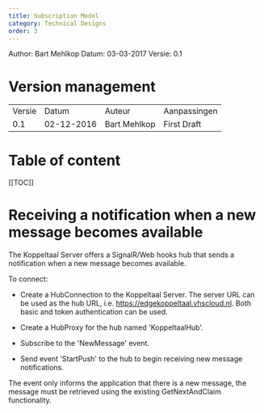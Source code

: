 ```yaml
---
title: Subscription Model
category: Technical Designs
order: 3
---
```


Author: Bart Mehlkop
Datum: 03-03-2017
Versie: 0.1

# Version management

<table>
<tr>
<td>Versie</td>
<td>Datum</td>
<td>Auteur</td>
<td>Aanpassingen</td>
</tr>
<tr>
<td>0.1</td>
<td>02-12-2016</td>
<td>Bart Mehlkop</td>
<td>First Draft</td>
</tr>

</table>

# Table of content

[[TOC]]

# Receiving a notification when a new message becomes available
The Koppeltaal Server offers a SignalR/Web hooks hub that sends a notification when a new message becomes available.

To connect:

- Create a HubConnection to the Koppeltaal Server. The server URL can be used as the hub URL, i.e. https://edgekoppeltaal.vhscloud.nl. Both basic and token authentication can be used.

- Create a HubProxy for the hub named 'KoppeltaalHub'.

- Subscribe to the 'NewMessage' event.

- Send event 'StartPush' to the hub to begin receiving new message notifications.

The event only informs the application that there is a new message, the message must be retrieved using the existing GetNextAndClaim functionality.
